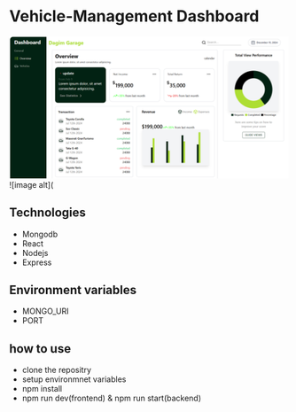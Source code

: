 # Vehicle-Management Dashboard

![image alt](https://github.com/dagiStark/vehicle-management/blob/d3fe98b2f3d3522f328531d90252e049753fb6e2/veh1.png)
![image alt](
## Technologies
* Mongodb
* React
* Nodejs
* Express

## Environment variables
* MONGO_URI
* PORT

## how to use
* clone the repositry
* setup environmnet variables
* npm install 
* npm run dev(frontend) & npm run start(backend)
